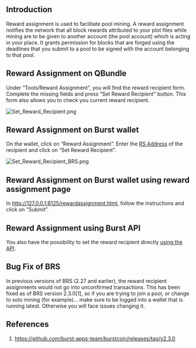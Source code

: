 Introduction
------------

Reward assignment is used to facilitate pool mining. A reward assignment notifies the network that all block rewards attributed to your plot files while mining are to be given to another account (the pool account) which is acting in your place. It grants permission for blocks that are forged using the deadlines that you submit to a pool to be signed with the account belonging to that pool.

Reward Assignment on QBundle
----------------------------

Under “Tools/Reward Assignment”, you will find the reward recipient form. Complete the missing fields and press “Set Reward Recipient” button. This form also allows you to check you current reward recipient.

<img src="../../media/Set_Reward_Recipient.png" title="Set_Reward_Recipient.png" alt="Set_Reward_Recipient.png" />

Reward Assignment on Burst wallet
---------------------------------

On the wallet, click on “Reward Assignment”. Enter the [RS Address](rs-address-format.md) of the recipient and click on “Set Reward Recipient”.

<img src="../../media/Set_Reward_Recipient_BRS.png" title="Set_Reward_Recipient_BRS.png" alt="Set_Reward_Recipient_BRS.png" />

Reward Assignment on Burst wallet using reward assignment page
--------------------------------------------------------------

In <http://127.0.0.1:8125/rewardassignment.html>, follow the instructions and click on “Submit”.

Reward Assignment using Burst API
---------------------------------

You also have the possibility to set the reward recipient directly [using the API](the-burst-api.md).

Bug Fix of BRS
--------------

In previous versions of BRS (2.27 and earlier), the reward recipient assignments would not go into unconfirmed transactions. This has been fixed as of BRS version 2.3.0[1], so if you are trying to join a pool, or change to solo mining (for example)... make sure to be logged into a wallet that is running latest. Otherwise you will face issues changing it.

References
----------

1. <https://github.com/burst-apps-team/burstcoin/releases/tag/v2.3.0>

